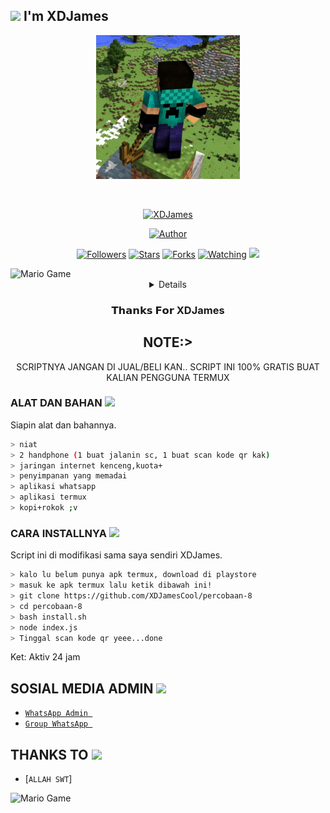 ## <img src="https://github.com/TheDudeThatCode/TheDudeThatCode/blob/master/Assets/Hi.gif" width="29px"> I'm XDJames
<p align="center">
<img src="https://raw.githubusercontent.com/XDJamesCool/percobaan-8/main/assets/XDJames.jpg" width="230" height="230"/>
</p>
<br>



<p align="center">
<a href="#"><img title="XDJames" src="https://img.shields.io/badge/XDJames-green?colorA=%23ff0000&colorB=%23017e40&style=for-the-badge"></a>
</p>
<p align="center">
<a href="https://github.com/XDJames"><img title="Author" src="https://img.shields.io/badge/AUTHOR-XDJames-orange.svg?style=for-the-badge&logo=github"></a>
</p>
<p align="center">
<a href="https://github.com/XDJamesCool/percobaan-8/followers"><img title="Followers" src="https://img.shields.io/github/followers/XDJamesCool?color=blue&style=flat-square"></a>
<a href="https://github.com/XDJamesCool/percobaan-8/stargazers/"><img title="Stars" src="https://img.shields.io/github/stars/XDJamesCool/percobaan-8color=red&style=flat-square"></a>
<a href="https://github.com/XDJamesCool/percobaan-8/network/members"><img title="Forks" src="https://img.shields.io/github/forks/XDJamesCool/percobaan-8?color=red&style=flat-square"></a>
<a href="https://github.com/XDJamesCool/percobaan-8/watchers"><img title="Watching" src="https://img.shields.io/github/watchers/XDJamesCool/percobaan-8?label=Watchers&color=blue&style=flat-square"></a>
<a href="https://hits.seeyoufarm.com"><img src="https://hits.seeyoufarm.com/api/count/incr/badge.svg?url=https%3A%2F%2Fgithub.com%2FXDJamesCool%2Fpercobaan-8&count_bg=%2379C83D&title_bg=%23555555&icon=probot.svg&icon_color=%2300FF6D&title=hits&edge_flat=false"/></a>
</p>
<img src="https://github.com/TheDudeThatCode/TheDudeThatCode/blob/master/Assets/Developer.gif" alt="Mario Game" width="600" />
<div align="center">
<details>
 
</details>

### 𝗧𝗵𝗮𝗻𝗸𝘀 𝗙𝗼𝗿 XDJames

## NOTE:> 
SCRIPTNYA JANGAN DI JUAL/BELI KAN.. SCRIPT INI 100% GRATIS BUAT KALIAN PENGGUNA TERMUX
</div>

### ALAT DAN BAHAN <img src="https://github.com/TheDudeThatCode/TheDudeThatCode/blob/master/Assets/Mario_Hello_Big.gif" width="29px">
Siapin alat dan bahannya.
```bash
> niat
> 2 handphone (1 buat jalanin sc, 1 buat scan kode qr kak)
> jaringan internet kenceng,kuota+
> penyimpanan yang memadai
> aplikasi whatsapp
> aplikasi termux
> kopi+rokok ;v
```

### CARA INSTALLNYA  <img src="https://github.com/TheDudeThatCode/TheDudeThatCode/blob/master/Assets/hmm.gif" width="29px">
Script ini di modifikasi sama saya sendiri XDJames.
```bash
> kalo lu belum punya apk termux, download di playstore
> masuk ke apk termux lalu ketik dibawah ini!
> git clone https://github.com/XDJamesCool/percobaan-8
> cd percobaan-8
> bash install.sh
> node index.js
> Tinggal scan kode qr yeee...done
```

Ket: Aktiv 24 jam

## SOSIAL MEDIA ADMIN <img src="https://github.com/TheDudeThatCode/TheDudeThatCode/blob/master/Assets/powerup.gif" width="29px">

* [`WhatsApp Admin `](https://wa.me/6282297358232)
* [`Group WhatsApp `](https://chat.whatsapp.com/K3DCMFnY2vyLSsPcx9dhKR)
## THANKS TO <img src="https://github.com/TheDudeThatCode/TheDudeThatCode/blob/master/Assets/Handshake.gif" width="60px">

* [`ALLAH SWT`]
<img src="https://github.com/TheDudeThatCode/TheDudeThatCode/blob/master/Assets/Mario_Gameplay.gif" alt="Mario Game" width="600" />

